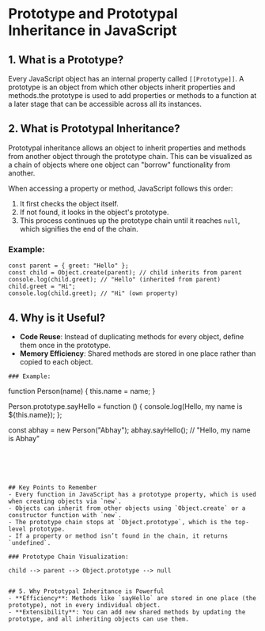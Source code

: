 # Prototype and Prototypal Inheritance in JavaScript

## 1. What is a Prototype?
Every JavaScript object has an internal property called `[[Prototype]]`. A prototype is an object from which other objects inherit properties and methods.the prototype is used to add properties or methods to a function at a later stage that can be accessible across all its instances.

## 2. What is Prototypal Inheritance?
Prototypal inheritance allows an object to inherit properties and methods from another object through the prototype chain. This can be visualized as a chain of objects where one object can "borrow" functionality from another.

 When accessing a property or method, JavaScript follows this order:
1. It first checks the object itself.
2. If not found, it looks in the object's prototype.
3. This process continues up the prototype chain until it reaches `null`, which signifies the end of the chain.

### Example:

```
const parent = { greet: "Hello" };
const child = Object.create(parent); // child inherits from parent
console.log(child.greet); // "Hello" (inherited from parent)
child.greet = "Hi";
console.log(child.greet); // "Hi" (own property)

```


## 4. Why is it Useful?
- **Code Reuse**: Instead of duplicating methods for every object, define them once in the prototype.
- **Memory Efficiency**: Shared methods are stored in one place rather than copied to each object.



```
### Example:

``` 
function Person(name) {
this.name = name;
}

Person.prototype.sayHello = function () {
console.log(Hello, my name is ${this.name});
};

const abhay = new Person("Abhay");
abhay.sayHello(); // "Hello, my name is Abhay"
```





## Key Points to Remember
- Every function in JavaScript has a prototype property, which is used when creating objects via `new`.
- Objects can inherit from other objects using `Object.create` or a constructor function with `new`.
- The prototype chain stops at `Object.prototype`, which is the top-level prototype.
- If a property or method isn’t found in the chain, it returns `undefined`.

### Prototype Chain Visualization:

child --> parent --> Object.prototype --> null


## 5. Why Prototypal Inheritance is Powerful
- **Efficiency**: Methods like `sayHello` are stored in one place (the prototype), not in every individual object.
- **Extensibility**: You can add new shared methods by updating the prototype, and all inheriting objects can use them.